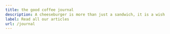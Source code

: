 ```yaml
---
title: the good coffee journal
description: A cheeseburger is more than just a sandwich, it is a wish fulfilled.
label: Read all our articles
url: /journal
---
```

